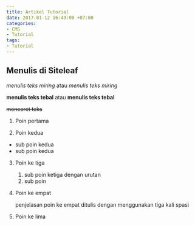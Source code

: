 ```yaml
---
title: Artikel Tutorial
date: 2017-01-12 16:49:00 +07:00
categories:
- CMS
- Tutorial
tags:
- Tutorial
---
```


## Menulis di Siteleaf

*menulis teks miring* atau _menulis teks miring_

**menulis teks tebal** atau __menulis teks tebal__

~~mencoret teks~~

1. Poin pertama

2. Poin kedua
  * sub poin kedua
  * sub poin kedua

3. Poin ke tiga
   1. sub poin ketiga dengan urutan
   2. sub poin

4. Poin ke empat
    
    penjelasan poin ke empat ditulis dengan menggunakan tiga kali spasi

5. Poin ke lima